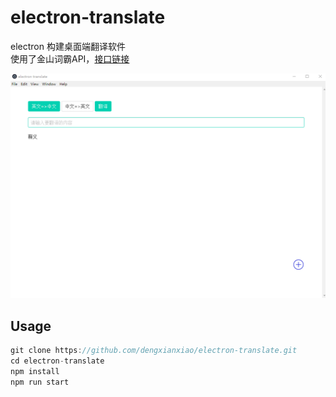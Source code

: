 # electron-translate

electron 构建桌面端翻译软件  
使用了金山词霸API，[接口链接](https://github.com/jokermonn/-Api/blob/master/KingsoftDic.md)

![Alt electron-translate](/src/assets/img/electron-translate.gif)

## Usage

```js
git clone https://github.com/dengxianxiao/electron-translate.git
cd electron-translate
npm install
npm run start
```